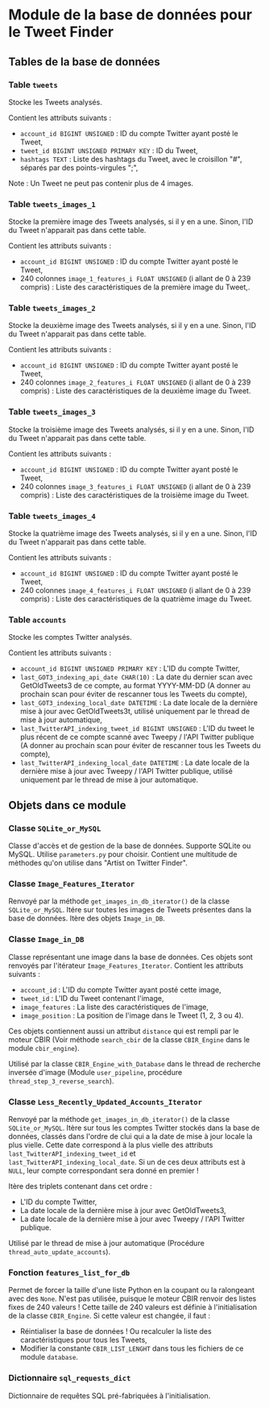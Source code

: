 # Module de la base de données pour le Tweet Finder

## Tables de la base de données

### Table `tweets`

Stocke les Tweets analysés.

Contient les attributs suivants :
* `account_id BIGINT UNSIGNED` : ID du compte Twitter ayant posté le Tweet,
* `tweet_id BIGINT UNSIGNED PRIMARY KEY` : ID du Tweet,
* `hashtags TEXT` : Liste des hashtags du Tweet, avec le croisillon "#", séparés par des points-virgules ";",

Note : Un Tweet ne peut pas contenir plus de 4 images.

### Table `tweets_images_1`

Stocke la première image des Tweets analysés, si il y en a une. Sinon, l'ID du Tweet n'apparait pas dans cette table.

Contient les attributs suivants :
* `account_id BIGINT UNSIGNED` : ID du compte Twitter ayant posté le Tweet,
* 240 colonnes `image_1_features_i FLOAT UNSIGNED` (i allant de 0 à 239 compris) : Liste des caractéristiques de la première image du Tweet,.

### Table `tweets_images_2`

Stocke la deuxième image des Tweets analysés, si il y en a une. Sinon, l'ID du Tweet n'apparait pas dans cette table.

Contient les attributs suivants :
* `account_id BIGINT UNSIGNED` : ID du compte Twitter ayant posté le Tweet,
* 240 colonnes `image_2_features_i FLOAT UNSIGNED` (i allant de 0 à 239 compris) : Liste des caractéristiques de la deuxième image du Tweet.

### Table `tweets_images_3`

Stocke la troisième image des Tweets analysés, si il y en a une. Sinon, l'ID du Tweet n'apparait pas dans cette table.

Contient les attributs suivants :
* `account_id BIGINT UNSIGNED` : ID du compte Twitter ayant posté le Tweet,
* 240 colonnes `image_3_features_i FLOAT UNSIGNED` (i allant de 0 à 239 compris) : Liste des caractéristiques de la troisième image du Tweet.

### Table `tweets_images_4`

Stocke la quatrième image des Tweets analysés, si il y en a une. Sinon, l'ID du Tweet n'apparait pas dans cette table.

Contient les attributs suivants :
* `account_id BIGINT UNSIGNED` : ID du compte Twitter ayant posté le Tweet,
* 240 colonnes `image_4_features_i FLOAT UNSIGNED` (i allant de 0 à 239 compris) : Liste des caractéristiques de la quatrième image du Tweet.

### Table `accounts`

Stocke les comptes Twitter analysés.

Contient les attributs suivants :
* `account_id BIGINT UNSIGNED PRIMARY KEY` : L'ID du compte Twitter,
* `last_GOT3_indexing_api_date CHAR(10)` : La date du dernier scan avec GetOldTweets3 de ce compte, au format YYYY-MM-DD (A donner au prochain scan pour éviter de rescanner tous les Tweets du compte),
* `last_GOT3_indexing_local_date DATETIME` : La date locale de la dernière mise à jour avec GetOldTweets3t, utilisé uniquement par le thread de mise à jour automatique,
* `last_TwitterAPI_indexing_tweet_id BIGINT UNSIGNED` : L'ID du tweet le plus récent de ce compte scanné avec Tweepy / l'API Twitter publique (A donner au prochain scan pour éviter de rescanner tous les Tweets du compte),
* `last_TwitterAPI_indexing_local_date DATETIME` : La date locale de la dernière mise à jour avec Tweepy / l'API Twitter publique, utilisé uniquement par le thread de mise à jour automatique.


## Objets dans ce module

### Classe `SQLite_or_MySQL`

Classe d'accès et de gestion de la base de données. Supporte SQLite ou MySQL. Utilise `parameters.py` pour choisir. Contient une multitude de mèthodes qu'on utilise dans "Artist on Twitter Finder".

### Classe `Image_Features_Iterator`

Renvoyé par la méthode `get_images_in_db_iterator()` de la classe `SQLite_or_MySQL`. Itére sur toutes les images de Tweets présentes dans la base de données. Itère des objets `Image_in_DB`.

### Classe `Image_in_DB`

Classe représentant une image dans la base de données. Ces objets sont renvoyés par l'itérateur `Image_Features_Iterator`. Contient les attributs suivants :
* `account_id` : L'ID du compte Twitter ayant posté cette image,
* `tweet_id` : L'ID du Tweet contenant l'image,
* `image_features` : La liste des caractéristiques de l'image,
* `image_position` : La position de l'image dans le Tweet (1, 2, 3 ou 4).

Ces objets contiennent aussi un attribut `distance` qui est rempli par le moteur CBIR (Voir méthode `search_cbir` de la classe `CBIR_Engine` dans le module `cbir_engine`).

Utilisé par la classe `CBIR_Engine_with_Database` dans le thread de recherche inversée d'image (Module `user_pipeline`, procédure `thread_step_3_reverse_search`).

### Classe `Less_Recently_Updated_Accounts_Iterator`

Renvoyé par la méthode `get_images_in_db_iterator()` de la classe `SQLite_or_MySQL`. Itère sur tous les comptes Twitter stockés dans la base de données, classés dans l'ordre de clui qui a la date de mise à jour locale la plus vielle. Cette date correspond à la plus vielle des attributs `last_TwitterAPI_indexing_tweet_id` et `last_TwitterAPI_indexing_local_date`. Si un de ces deux attributs est à `NULL`, leur compte correspondant sera donné en premier !

Itère des triplets contenant dans cet ordre :
* L'ID du compte Twitter,
* La date locale de la dernière mise à jour avec GetOldTweets3,
* La date locale de la dernière mise à jour avec Tweepy / l'API Twitter publique.

Utilisé par le thread de mise à jour automatique (Procédure `thread_auto_update_accounts`).

### Fonction `features_list_for_db`

Permet de forcer la taille d'une liste Python en la coupant ou la ralongeant avec des `None`. N'est pas utilisée, puisque le moteur CBIR renvoir des listes fixes de 240 valeurs ! Cette taille de 240 valeurs est définie à l'initialisation de la classe `CBIR_Engine`.
Si cette valeur est changée, il faut :
* Réintialiser la base de données ! Ou recalculer la liste des caractéristiques pour tous les Tweets,
* Modifier la constante `CBIR_LIST_LENGHT` dans tous les fichiers de ce module `database`.

### Dictionnaire `sql_requests_dict`

Dictionnaire de requêtes SQL pré-fabriquées à l'initialisation.
